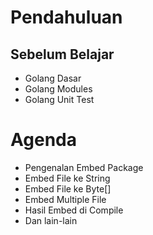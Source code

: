 # Pendahuluan

## Sebelum Belajar

- Golang Dasar
- Golang Modules
- Golang Unit Test

# Agenda

- Pengenalan Embed Package
- Embed File ke String
- Embed File ke Byte[]
- Embed Multiple File
- Hasil Embed di Compile
- Dan lain-lain
